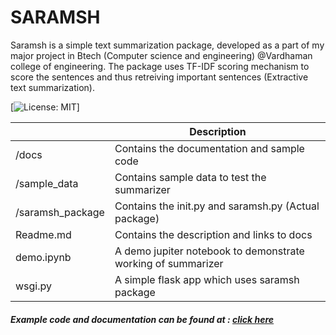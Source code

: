 # SARAMSH

Saramsh is a simple text summarization package, developed as a part of my major project in Btech (Computer science and engineering) @Vardhaman college of engineering. The package uses TF-IDF scoring mechanism to score the sentences and thus retreiving important sentences (Extractive text summarization).

[![License: MIT](https://img.shields.io/badge/License-MIT-yellow.svg)]

|                  	| Description                                                  	|
|------------------	|--------------------------------------------------------------	|
| /docs            	| Contains the documentation and sample code                   	|
| /sample_data     	| Contains sample data to test the summarizer                  	|
| /saramsh_package 	| Contains the init.py and saramsh.py (Actual package)         	|
| Readme.md        	| Contains the description and links to docs                   	|
| demo.ipynb       	| A demo jupiter notebook to demonstrate working of summarizer 	|
| wsgi.py          	| A simple flask app which uses saramsh package                	|

##### Example code and documentation can be found at : [click here](https://chiranjeevikarthik.me/SARAMSH/saramsh_documentation.html)
